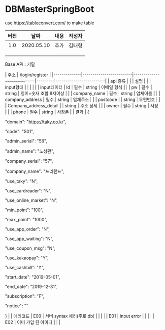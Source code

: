 # DBMasterSpringBoot

use https://tableconvert.com/ to make table

| **버전** | **날짜**       | **내용** | **작성자** |
|:------:|:------------:|:------:|:-------:|
| 1\.0   | 2020\.05\.10 | 추가     | 김태형     |
|        |              |        |         |
|        |              |        |         |
|        |              |        |         |




Base API : 기밀


| 주소         | /login/register                                                                            |
|--------------|-------------------------|----------------------------|---------|-------------------------|
| api 종류     |                                                                                           |
| 설명         |                                                                                         |
| input형태    |                         |                            |         |                         |
| input데이터  | Id                      | 필수                       | string  | 이메일 형식             |
|              | pw                      | 필수                       | string  | 영어+숫자 조합 8자이상  |
|              | company_name            | 필수                       | string  | 업체이름                |
|              | company_address         | 필수                       | string  | 업체주소                |
|              | postcode                |                            | string  | 우편번호                |
|              | Company_address_detail  |                            | string  | 주소 상세               |
|              | owner                   | 필수                       | string  | 사장                    |
|              | phone                   | 필수                       | string  | 사장폰                  |
| 결과         |                  { 

"domain": "https://taky.co.kr", 

"code": "S01", 

"admin_serial": "56", 

"admin_name": "노성환", 

"company_serial": "57", 

"company_name": "프리랜드", 

"use_taky": "N", 

"use_cardreader": "N", 

"use_online_market": "N", 

"min_point": "100", 

"max_point": "1000", 

"use_app_order": "N", 

"use_app_waiting": "N", 

"use_coupon_msg": "N", 

"use_kakaopay": "Y", 

"use_cashbill": "Y", 

"start_date": "2019-05-01", 

"end_date": "2019-12-31", 

"subscription": "F", 

"notice": "" 

}                   |
| 에러코드     | E00                     | 서버 syntax 에러(주로 db)  |         |                         |
|              | E01                     | input error                |         |                         |
|              | E02                     | 이미 가입 된 아이디        |         |                         |
